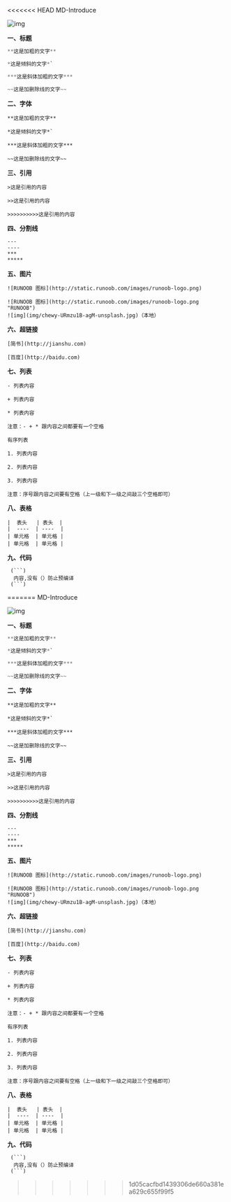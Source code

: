 <<<<<<< HEAD
MD-Introduce

![img](img/chewy-URmzu1B-agM-unsplash.jpg)

**一、标题**

```java
**这是加粗的文字**

*这是倾斜的文字*`

***这是斜体加粗的文字***

~~这是加删除线的文字~~
```

**二、字体**

```
**这是加粗的文字**

*这是倾斜的文字*`

***这是斜体加粗的文字***

~~这是加删除线的文字~~
```

**三、引用**

```
>这是引用的内容

>>这是引用的内容

>>>>>>>>>>这是引用的内容
```

**四、分割线**

```
---
----
***
*****
```

**五、图片**

```
![RUNOOB 图标](http://static.runoob.com/images/runoob-logo.png)

![RUNOOB 图标](http://static.runoob.com/images/runoob-logo.png "RUNOOB")
![img](img/chewy-URmzu1B-agM-unsplash.jpg)（本地）

```



**六、超链接**

```
[简书](http://jianshu.com)

[百度](http://baidu.com)
```

**七、列表**

```
- 列表内容

+ 列表内容

* 列表内容

注意：- + * 跟内容之间都要有一个空格

有序列表

1. 列表内容

2. 列表内容

3. 列表内容

注意：序号跟内容之间要有空格（上一级和下一级之间敲三个空格即可）
```

**八、表格**

```
|  表头   | 表头  |
|  ----  | ----  |
| 单元格  | 单元格 |
| 单元格  | 单元格 |
```



**九、代码**

```
 (```) 
  内容,没有（）防止预编译
 (```)
```
=======
MD-Introduce

![img](img/chewy-URmzu1B-agM-unsplash.jpg)

**一、标题**

```java
**这是加粗的文字**

*这是倾斜的文字*`

***这是斜体加粗的文字***

~~这是加删除线的文字~~
```

**二、字体**

```
**这是加粗的文字**

*这是倾斜的文字*`

***这是斜体加粗的文字***

~~这是加删除线的文字~~
```

**三、引用**

```
>这是引用的内容

>>这是引用的内容

>>>>>>>>>>这是引用的内容
```

**四、分割线**

```
---
----
***
*****
```

**五、图片**

```
![RUNOOB 图标](http://static.runoob.com/images/runoob-logo.png)

![RUNOOB 图标](http://static.runoob.com/images/runoob-logo.png "RUNOOB")
![img](img/chewy-URmzu1B-agM-unsplash.jpg)（本地）

```



**六、超链接**

```
[简书](http://jianshu.com)

[百度](http://baidu.com)
```

**七、列表**

```
- 列表内容

+ 列表内容

* 列表内容

注意：- + * 跟内容之间都要有一个空格

有序列表

1. 列表内容

2. 列表内容

3. 列表内容

注意：序号跟内容之间要有空格（上一级和下一级之间敲三个空格即可）
```

**八、表格**

```
|  表头   | 表头  |
|  ----  | ----  |
| 单元格  | 单元格 |
| 单元格  | 单元格 |
```



**九、代码**

```
 (```) 
  内容,没有（）防止预编译
 (```)
```
>>>>>>> 1d05cacfbd1439306de660a381ea629c655f99f5

